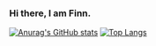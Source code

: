 ### Hi there, I am Finn.

[![Anurag's GitHub stats](https://github-readme-stats.vercel.app/api?username=1stNox&theme=react)](https://github.com/anuraghazra/github-readme-stats)
[![Top Langs](https://github-readme-stats.vercel.app/api/top-langs/?username=1stNox&theme=react)](https://github.com/anuraghazra/github-readme-stats)
